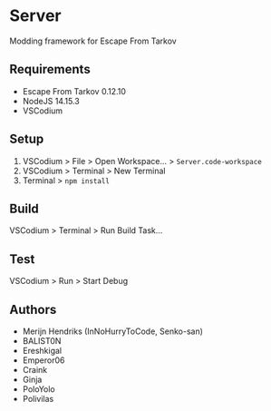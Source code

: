 # Server

Modding framework for Escape From Tarkov

## Requirements

- Escape From Tarkov 0.12.10
- NodeJS 14.15.3
- VSCodium

## Setup

1. VSCodium > File > Open Workspace... > `Server.code-workspace`
2. VSCodium > Terminal > New Terminal
3. Terminal > `npm install`

## Build

VSCodium > Terminal > Run Build Task...

## Test

VSCodium > Run > Start Debug

## Authors

- Merijn Hendriks (InNoHurryToCode, Senko-san)
- BALIST0N
- Ereshkigal
- Emperor06
- Craink
- Ginja
- PoloYolo
- Polivilas
